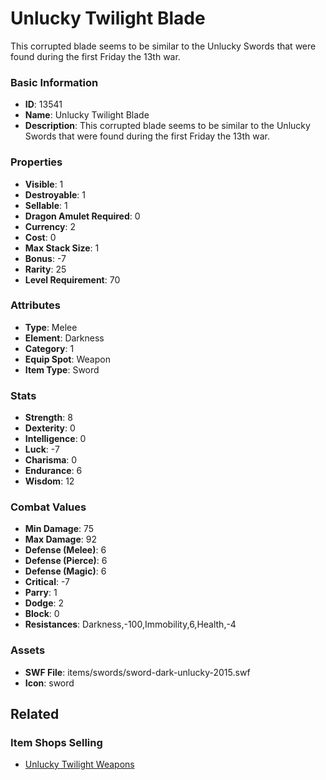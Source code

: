 # Unlucky Twilight Blade

This corrupted blade seems to be similar to the Unlucky Swords that were found during the first Friday the 13th war. 

### Basic Information

- **ID**: 13541
- **Name**: Unlucky Twilight Blade
- **Description**: This corrupted blade seems to be similar to the Unlucky Swords that were found during the first Friday the 13th war. 

### Properties

- **Visible**: 1
- **Destroyable**: 1
- **Sellable**: 1
- **Dragon Amulet Required**: 0
- **Currency**: 2
- **Cost**: 0
- **Max Stack Size**: 1
- **Bonus**: -7
- **Rarity**: 25
- **Level Requirement**: 70

### Attributes

- **Type**: Melee
- **Element**: Darkness
- **Category**: 1
- **Equip Spot**: Weapon
- **Item Type**: Sword

### Stats

- **Strength**: 8
- **Dexterity**: 0
- **Intelligence**: 0
- **Luck**: -7
- **Charisma**: 0
- **Endurance**: 6
- **Wisdom**: 12

### Combat Values

- **Min Damage**: 75
- **Max Damage**: 92
- **Defense (Melee)**: 6
- **Defense (Pierce)**: 6
- **Defense (Magic)**: 6
- **Critical**: -7
- **Parry**: 1
- **Dodge**: 2
- **Block**: 0
- **Resistances**: Darkness,-100,Immobility,6,Health,-4

### Assets

- **SWF File**: items/swords/sword-dark-unlucky-2015.swf
- **Icon**: sword

## Related

### Item Shops Selling

- [Unlucky Twilight Weapons](../item-shops/428-unlucky-twilight-weapons.md)

